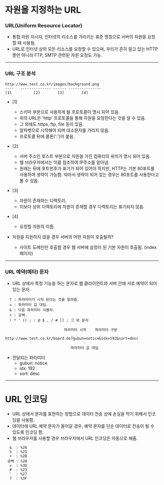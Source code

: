 # 자원을 지정하는 URL

### URL(Uniform Resource Locator)
- 통합 자원 지시자, 인터넷의 리소스를 가리키는 표준 명칭으로 서버의 자원을 요청할 때 사용됨.
- URL로 인터넷 상의 모든 리소스를 요청할 수 있으며, 우리가 흔히 알고 있는 HTTP 뿐만 아니라 FTP, SMTP 관련된 자원 요청도 가능.

---

### URL 구조 분석

```
http://www.test.co.kr/images/background.png
----   -------------- ------ ---------------
[1]          [2]        [3]        [4]
```

- [1]
    - 스키마 부분으로 사용하게 될 프로토콜이 명시 되어 있음.
    - 위의 URL은 'http' 프로토콜을 통해 자원을 요청한다는 것을 알 수 있음.
    - 그 외에도 https, ftp, file 등이 있음.
    - 알파벳으로 시작해야 되며 대소문자를 가리지 않음.
    - 프로토콜 뒤에 콜론(':')이 붙음.
- [2]
    - 서버 주소인 호스트 부분으로 자원을 가진 컴퓨터의 위치가 명시 되어 있음.
    - 웹 브라우저에서는 이를 참조하여 IP주소를 알아냄.
    - 원래는 뒤에 포트번호가 표기가 되어 있어야 하지만, HTTP는 기본 80포트를 사용하며 생략이 가능함. 따라서 생략이 되어 있는 경우는 80포트를 사용한다고 볼 수 있음.
- [3]
    - 자원이 존재하는 디렉토리.
    - 이보다 상위 디렉토리에 자원이 존재할 경우 디렉토리는 표기되지 않음.
- [4]
    - 요청할 자원의 이름.


- 자원을 지원하지 않을 경우 서버의 어떤 자원이 호출될까?
    - 사이트 도메인만 호출할 경우 웹 서버에 설정이 된 기본 자원이 호출됨. (index 페이지)
   
---
    
### URL 예약(메타) 문자
- URL 상에서 특정 기능을 하는 문자로 웹 클라이언트와 서버 간에 서로 예약이 되어 있는 문자. 

```
  ? : 파라미터가 시작 된다는 것을 알려줌.
  = : 파라미터 값 대입.
  & : 다음 파라미터 식별자.
  + : 공백.
  ! * ' () ; : @ $ , / # [] : 그 외 문자

                           파라미터 시작    파라미터 구문
                              _            _
http://www.test.co.kr/board.do?gubun=notice&idx=192&sort=desc
                                    -        
                              파라미터 값 대입
```
- 전달되는 파라미터
    - gubun: notice
    - idx: 192
    - sort: desc
    
---

# URL 인코딩
- URL 상에서 문자를 표현하는 방법으로 데이터 전송 상에 손실을 막기 위해서 인코딩을 사용함.
- 데이터에 URL 예약 문자가 들어갈 경우, 예약 문자를 단순 데이터로 전송이 될 수 있도록 인코딩 함.
- 웹 브라우저를 사용할 경우 브라우저에서 URL 인코딩은 자동으로 해줌.
```
  &  : %26
  %  : %25
  +  : %2B
 공백 : %20
  =  : %3D
  #  : %23
  '  : %27
  ?  : %3F
```
